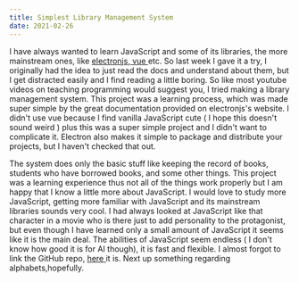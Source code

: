 ```yaml
---
title: Simplest Library Management System
date: 2021-02-26
---
```

I have always wanted to learn JavaScript and some of its libraries, the more mainstream ones, like <a href='https://www.electronjs.org/' target='_blank'>electronjs</a>,<a href='https://v3.vuejs.org/' target='_blank'> vue </a> etc. So last week I gave it a try, I originally had the idea to just read the docs and understand about them, but I get distracted easily and I find reading a little boring. So like most youtube videos on teaching programming would suggest you, I tried making a library management system. This project was a learning process, which was made super simple by the great documentation provided on electronjs's website. I didn't use vue because I find vanilla JavaScript cute ( I hope this doesn't sound weird ) plus this was a super simple project and I didn't want to complicate it. Electron also makes it simple to package and distribute your projects, but I haven't checked that out.

The system does only the basic stuff like keeping the record of books, students who have borrowed books, and some other things. This project was a learning experience thus not all of the things work properly but I am happy that I know a little more about JavaScript. I would love to study more JavaScript, getting more familiar with JavaScript and its mainstream libraries sounds very cool. I had always looked at JavaScript like that character in a movie who is there just to add personality to the protagonist, but even though I have learned only a small amount of JavaScript it seems like it is the main deal. The abilities of JavaScript seem endless ( I don't know how good it is for AI though), it is fast and flexible. I almost forgot to link the GitHub repo, <a href='https://github.com/arogyad/simplelibrarymgmtsystem' target='_blank'> here </a> it is. Next up something regarding alphabets,hopefully.
